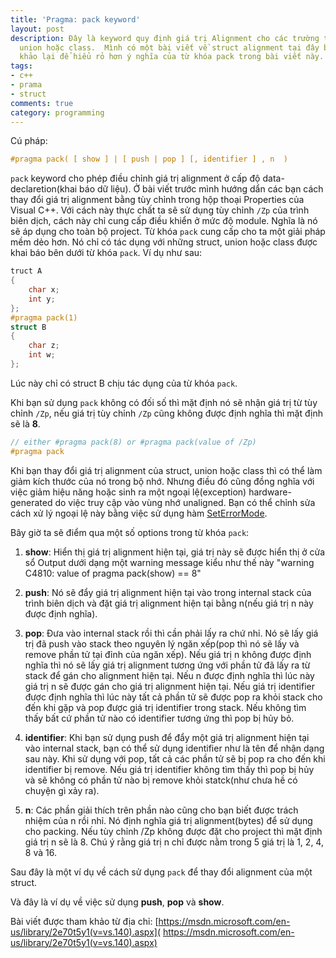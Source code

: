 ```yaml
---
title: 'Pragma: pack keyword'
layout: post
description: Đây là keyword quy định giá trị Alignment cho các trường trong struct,
  union hoặc class.  Mình có một bài viết về struct alignment tại đây bạn có thể tham
  khảo lại để hiểu rỏ hơn ý nghĩa của từ khóa pack trong bài viết này.
tags:
- c++
- prama
- struct
comments: true
category: programming
---
```


Cú pháp:

```c
#pragma pack( [ show ] | [ push | pop ] [, identifier ] , n  )
```

`pack` keyword cho phép điều chỉnh giá trị alignment ở cấp độ data-declaretion(khai báo dữ liệu). Ở bài viết trước mình hướng dẩn các bạn cách thay đổi giá trị alignment bằng tùy chỉnh trong hộp thoại Properties của Visual C++. Với cách này thực chất ta sẽ sử dụng tùy chỉnh `/Zp` của trình biên dịch, cách này chỉ cung cấp điều khiển ở mức độ module. Nghĩa là nó sẽ áp dụng cho toàn bộ project. Từ khóa `pack` cung cấp cho ta một giải pháp mềm dẻo hơn. Nó chỉ có tác dụng với những struct, union hoặc class được khai báo bên dưới từ khóa `pack`. Ví dụ như sau:

```c
truct A
{
    char x;
    int y;
};
#pragma pack(1)
struct B
{
    char z;
    int w;
};
```

Lúc này chỉ có struct B chịu tác dụng của từ khóa `pack`.

Khi bạn sử dụng `pack` không có đối số thì mặt định nó sẽ nhận giá trị từ tùy chỉnh `/Zp`, nếu giá trị tùy chỉnh `/Zp` cũng không được định nghĩa thì mặt định sẽ là **8**.

```c
// either #pragma pack(8) or #pragma pack(value of /Zp)
#pragma pack
```

Khi bạn thay đổi giá trị alignment của struct, union hoặc class thì có thể làm giảm kích thước của nó trong bộ nhớ. Nhưng điều đó cũng đồng nghĩa với việc giảm hiệu năng hoặc sinh ra một ngoại lệ(exception) hardware-generated do việc truy cập vào vùng nhớ unaligned. Bạn có thể chỉnh sửa cách xử lý ngoại lệ này bằng việc sử dụng hàm [SetErrorMode](https://msdn.microsoft.com/library/windows/desktop/ms680621).

Bây giờ ta sẽ điểm qua một số options trong từ khóa `pack`:

1. **show**: Hiển thị giá trị alignment hiện tại, giá trị này sẽ được hiển thị ở cửa sổ Output dưới dạng một warning message kiểu như thế này "warning C4810: value of pragma pack(show) == 8"

1. **push**: Nó sẽ đẩy giá trị alignment hiện tại vào trong internal stack của trình biên dịch và đặt giá trị alignment hiện tại bằng n(nếu giá trị n này được định nghĩa).

1. **pop**: Đưa vào internal stack rồi thì cần phải lấy ra chứ nhỉ. Nó sẽ lấy giá trị đã push vào stack theo nguyên lý ngăn xếp(pop thì nó sẽ lấy và remove phần tử tại đỉnh của ngăn xếp). Nếu giá trị n không được định nghĩa thì nó sẽ lấy giá trị alignment tương ứng với phần tử đã lấy ra từ stack để gán cho alignment hiện tại. Nếu n được định nghĩa thì lúc này giá trị n sẽ được gán cho giá trị alignment hiện tại. Nếu giá trị identifier được định nghĩa thì lúc này tất cả phần tử sẽ được pop ra khỏi stack cho đến khi gặp và pop được giá trị identifier trong stack. Nếu không tìm thấy bất cứ phần tử nào có identifier tương ứng thì pop bị hủy bỏ.

1. **identifier**: Khi bạn sử dụng push để đẩy một giá trị alignment hiện tại vào internal stack, bạn có thể sử dụng identifier như là tên để nhận dạng sau này. Khi sử dụng với pop, tất cả các phần tử sẽ bị pop ra cho đến khi identifier bị remove. Nếu giá trị identifier không tìm thấy thì pop bị hủy và sẽ không có phần tử nào bị remove khỏi statck(như chưa hề có chuyện gì xảy ra).

1. **n**: Các phần giải thích trên phần nào cũng cho bạn biết được trách nhiệm của n rồi nhỉ. Nó định nghĩa giá trị alignment(bytes) để sử dụng cho packing. Nếu tùy chỉnh /Zp không được đặt cho project thì mặt định giá trị n sẽ là 8. Chú ý rằng giá trị n chỉ được nằm trong 5 giá trị là 1, 2, 4, 8 và 16.

Sau đây là một ví dụ về cách sử dụng `pack` để thay đổi alignment của một struct.

<div data-gist-id="d0c85123adae3f0d5c81cd7c7f15ffab"></div>

Và đây là ví dụ về việc sử dụng **push**, **pop** và **show**.

<div data-gist-id="7ebb390fec622279e38ac03bbeab3c6b"></div>

Bài viết được tham khảo từ địa chỉ: [https://msdn.microsoft.com/en-us/library/2e70t5y1(v=vs.140).aspx]( https://msdn.microsoft.com/en-us/library/2e70t5y1(v=vs.140).aspx)
